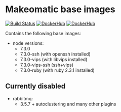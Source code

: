 # Makeomatic base images

[![Build Status](https://travis-ci.org/makeomatic/alpine-node.svg?branch=master)](https://travis-ci.org/makeomatic/alpine-node)
[![DockerHub](https://img.shields.io/badge/docker-available-blue.svg)](https://hub.docker.com/r/makeomatic/node)
[![DockerHub](https://img.shields.io/docker/pulls/makeomatic/node.svg)](https://hub.docker.com/r/makeomatic/node)

Contains the following base images:

* node versions:
  - 7.3.0
  - 7.3.0-ssh (with openssh installed)
  - 7.3.0-vips (with libvips installed)
  - 7.3.0-vips-ssh (ssh+vips)
  - 7.3.0-ruby (with ruby 2.3.1 installed)

## Currently disabled

* rabbitmq:
  - 3.5.7 + autoclustering and many other plugins
